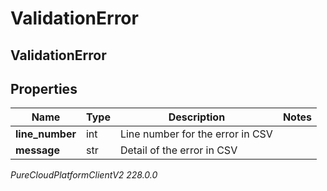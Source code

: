 # ValidationError

## ValidationError

## Properties

|Name | Type | Description | Notes|
|------------ | ------------- | ------------- | -------------|
| **line_number** | int | Line number for the error in CSV | |
| **message** | str | Detail of the error in CSV | |



_PureCloudPlatformClientV2 228.0.0_
